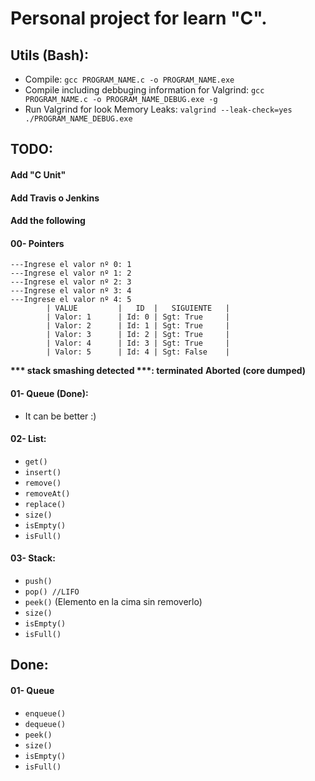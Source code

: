 # Personal project for learn "C".

## Utils (Bash):
- Compile: ```gcc PROGRAM_NAME.c -o PROGRAM_NAME.exe```
- Compile including debbuging information for Valgrind: ```gcc PROGRAM_NAME.c -o PROGRAM_NAME_DEBUG.exe -g```
- Run Valgrind for look Memory Leaks: ```valgrind --leak-check=yes ./PROGRAM_NAME_DEBUG.exe```

## TODO:
#### Add "C Unit"
#### Add Travis o Jenkins
#### Add the following
#### 00- Pointers
```
---Ingrese el valor nº 0: 1
---Ingrese el valor nº 1: 2
---Ingrese el valor nº 2: 3
---Ingrese el valor nº 3: 4
---Ingrese el valor nº 4: 5
        | VALUE         |   ID  |   SIGUIENTE   |
        | Valor: 1      | Id: 0 | Sgt: True     |
        | Valor: 2      | Id: 1 | Sgt: True     |
        | Valor: 3      | Id: 2 | Sgt: True     |
        | Valor: 4      | Id: 3 | Sgt: True     |
        | Valor: 5      | Id: 4 | Sgt: False    |
```
__*** stack smashing detected ***: <unknown> terminated__
__Aborted (core dumped)__

#### 01- Queue (Done):
- It can be better :)

#### 02- List:
- ```get()```
- ```insert()```
- ```remove()```
- ```removeAt()```
- ```replace()```
- ```size()```
- ```isEmpty()```
- ```isFull()```

#### 03- Stack:
- ```push()```
- ```pop() //LIFO```
- ```peek()``` (Elemento en la cima sin removerlo)
- ```size()```
- ```isEmpty()```
- ```isFull()```

## Done: 
#### 01- Queue
- ```enqueue()``` 
- ```dequeue()```
- ```peek()```
- ```size()```
- ```isEmpty()```
- ```isFull()```